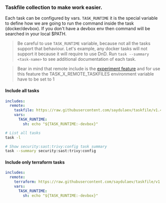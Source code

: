 ### Taskfile collection to make work easier.

Each task can be configured by vars. 
`TASK_RUNTIME` it is the special variable to define how we are going to run the command inside the task (docker/devbox). If you don't have a devbox env then command will be searched in your local $PATH. 

> Be careful to use `TASK_RUNTIME` variable, because not all the tasks support that behaviour. Let's example, any docker tasks will not support it because it will require to use DnD.
Run `task --summary <task-name>` to see additional documentation of each task.

> Bear in mind that remote include is the [experiment feature](https://taskfile.dev/experiments/remote-taskfiles/) and for use this feature the TASK_X_REMOTE_TASKFILES environment variable have to be set to 1



#### Include all tasks
```yaml
includes:
  remote:
    taskfile: https://raw.githubusercontent.com/saydulaev/taskfile/v1.4.3/Taskfile.yml
    vars:
      TASK_RUNTIME:
        sh: echo "${TASK_RUNTIME:-devbox}"
```
```bash
# List all tasks
task -l

# Show security:sast:trivy:config task summary
task --summary security:sast:trivy:config
```

#### Include only terraform tasks
```yaml
includes:
  remote:
    terraform: https://raw.githubusercontent.com/saydulaev/taskfile/v1.4.3/terraform/Taskfile.yml
    vars:
      TASK_RUNTIME:
        sh: echo "${TASK_RUNTIME:-devbox}"
```

